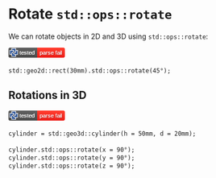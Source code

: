# Rotate `std::ops::rotate`

We can rotate objects in 2D and 3D using `std::ops::rotate`:

[![test](.test/rotate_2d.png)](.test/rotate_2d.log)

```µcad,rotate_2d
std::geo2d::rect(30mm).std::ops::rotate(45°);
```

## Rotations in 3D

[![test](.test/rotate_3d.png)](.test/rotate_3d.log)

```µcad,rotate_3d
cylinder = std::geo3d::cylinder(h = 50mm, d = 20mm);

cylinder.std::ops::rotate(x = 90°);
cylinder.std::ops::rotate(y = 90°);
cylinder.std::ops::rotate(z = 90°);
```
